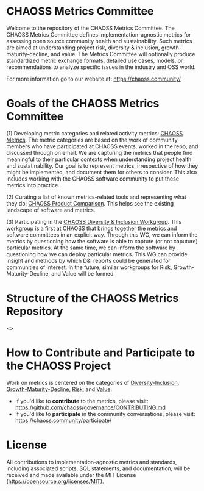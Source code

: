 # CHAOSS Metrics Committee

Welcome to the repository of the CHAOSS Metrics Committee. The CHAOSS Metrics Committee defines implementation-agnostic metrics for assessing open source community health and sustainability. Such metrics are aimed at understanding project risk, diversity & inclusion, growth-maturity-decline, and value. The Metrics Committee will optionally produce standardized metric exchange formats, detailed use cases, models, or recommendations to analyze specific issues in the industry and OSS world.

For more information go to our website at: https://chaoss.community/

# Goals of the CHAOSS Metrics Committee

(1) Developing metric categories and related activity metrics: [CHAOSS Metrics](https://github.com/chaoss/metrics). The metric categories are based on the work of community members who have participated at CHAOSS events, worked in the repo, and discussed through on email. We are capturing the metrics that people find meaningful to their particular contexts when understanding project health and sustatinability. Our goal is to represent metrics, irrespective of how they might be implemented, and document them for others to consider. This also includes working with the CHAOSS software community to put these metrics into practice. 

(2) Curating a list of known metrics-related tools and representing what they do: [CHAOSS Product Comparison](https://github.com/jasontclark/chaoss-product-comparison). This helps see the existing landscape of software and metrics.

(3) Participating in the [CHAOSS Diversity & Inclusion Workgroup](https://github.com/chaoss/wg_diversity_inclusion). This workgroup is a first at CHAOSS that brings together the metrics and software committees in an explicit way. Through this WG, we can inform the metrics by questioning how the software is able to capture (or not caputure) particular metrics. At the same time, we can inform the software by questioning how we can deploy particular metrics. This WG can provide insight and methods by which D&I reports could be generated for communities of interest. In the future, similar workgroups for Risk, Growth-Maturity-Decline, and Value will be formed. 

# Structure of the CHAOSS Metrics Repository

<<image here>>

# How to Contribute and Participate to the CHAOSS Project

Work on metrics is centered on the categories of [Diversity-Inclusion](1_Diversity-Inclusion.md), [Growth-Maturity-Decline](2_Growth-Maturity-Decline.md), [Risk](3_Risk.md), and [Value](5_Value.md).

- If you'd like to **contribute** to the metrics, please visit: https://github.com/chaoss/governance/CONTRIBUTING.md
- If you'd like to **participate** in the community conversations, please visit: https://chaoss.community/participate/

# License

All contributions to implementation-agnostic metrics and standards, including associated scripts, SQL statements, and documentation, will be received and made available under the MIT License (https://opensource.org/licenses/MIT).
